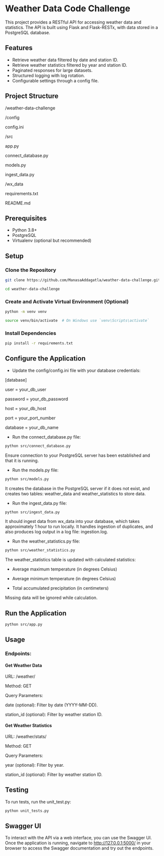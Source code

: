 # Weather Data Code Challenge

This project provides a RESTful API for accessing weather data and statistics. The API is built using Flask and Flask-RESTx, with data stored in a PostgreSQL database. 

## Features

- Retrieve weather data filtered by date and station ID.
- Retrieve weather statistics filtered by year and station ID.
- Paginated responses for large datasets.
- Structured logging with log rotation.
- Configurable settings through a config file.

## Project Structure

/weather-data-challenge

/config

config.ini

/src

app.py

connect_database.py

models.py

ingest_data.py

/wx_data

requirements.txt

README.md

## Prerequisites

- Python 3.8+
- PostgreSQL
- Virtualenv (optional but recommended)

## Setup

### Clone the Repository
```bash
git clone https://github.com/ManasaAddagatla/weather-data-challenge.git

cd weather-data-challenge
```

### Create and Activate Virtual Environment (Optional)
```bash
python -m venv venv

source venv/bin/activate  # On Windows use `venv\Scripts\activate`
```
### Install Dependencies
```bash
pip install -r requirements.txt
```
## Configure the Application

- Update the config/config.ini file with your database credentials:

[database]

user = your_db_user

password = your_db_password

host = your_db_host

port = your_port_number

database = your_db_name

- Run the connect_database.py file:
```bash
python src/connect_database.py
```

Ensure connection to your PostgreSQL server has been established and that it is running.

- Run the models.py file:
```bash
python src/models.py
```
It creates the database in the PostgreSQL server if it does not exist, and creates two tables: weather_data and weather_statistics to store data.

- Run the ingest_data.py file:
```bash
python src/ingest_data.py
```
It should ingest data from wx_data into your database, which takes approximately 1 hour to run locally. It handles ingestion of duplicates, and also produces log output in a log file: ingestion.log.

- Run the weather_statistics.py file:
```bash
python src/weather_statistics.py
```
The weather_statistics table is updated with calculated statistics: 

- Average maximum temperature (in degrees Celsius)

- Average minimum temperature (in degrees Celsius)

- Total accumulated precipitation (in centimeters)

Missing data will be ignored while calculation.


## Run the Application
```bash
python src/app.py
```
## Usage

### Endpoints:

#### Get Weather Data

URL: /weather/

Method: GET

Query Parameters:

date (optional): Filter by date (YYYY-MM-DD).

station_id (optional): Filter by weather station ID.


#### Get Weather Statistics

URL: /weather/stats/

Method: GET

Query Parameters:

year (optional): Filter by year.

station_id (optional): Filter by weather station ID.

## Testing
To run tests, run the unit_test.py:
```bash
python unit_tests.py
```
## Swagger UI
To interact with the API via a web interface, you can use the Swagger UI. Once the application is running, navigate to http://127.0.0.1:5000/ in your browser to access the Swagger documentation and try out the endpoints.
